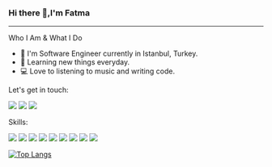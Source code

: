 ### Hi there 👋,I'm Fatma
<hr>

Who I Am & What I Do
* 👩 I'm Software Engineer currently in Istanbul, Turkey. 
* 🌱 Learning new things everyday.
* 💻 Love to listening to music and writing code.

Let's get in touch:

[<img src="https://img.shields.io/badge/linkedin-%230077B5.svg?&style=for-the-badge&logo=linkedin&logoColor=white" />](https://www.linkedin.com/in/ftmdlnn/) [<img src="https://img.shields.io/badge/medium-%2312100E.svg?&style=for-the-badge&logo=medium&logoColor=white" />](https://medium.com/@fatmadelenn) [<img src="https://img.shields.io/badge/twitter-%231DA1F2.svg?&style=for-the-badge&logo=twitter&logoColor=white" />](https://twitter.com/ftmdlnn)

Skills:

<img src="https://img.shields.io/badge/java-red.svg?&style=for-the-badge&logo=java&logoColor=white" /> <img src="https://img.shields.io/badge/spring%20-%236DB33F.svg?&style=for-the-badge&logo=spring&logoColor=white" /> <img src="https://img.shields.io/badge/react%20-%2320232a.svg?&style=for-the-badge&logo=react&logoColor=%2361DAFB" /> <img src="https://img.shields.io/badge/mysql-%23ED8B00.svg?&style=for-the-badge&logo=mysql&logoColor=white" /> <img src="https://img.shields.io/badge/c%20sharp-%23239120.svg?&style=for-the-badge&logo=c%20sharp&logoColor=white" /> <img src="https://img.shields.io/badge/html-%23FA7343.svg?&style=for-the-badge&logo=html5&logoColor=white" /> <img src="https://img.shields.io/badge/css-%230077B5.svg?&style=for-the-badge&logo=css3&logoColor=white" /> <img src="https://img.shields.io/badge/javascript-%2320232a.svg?&style=for-the-badge&logo=javascript&logoColor=black&labelColor=white" /> <img src="https://img.shields.io/badge/swift-%23FA7343.svg?&style=for-the-badge&logo=swift&logoColor=white" />

[![Top Langs](https://github-readme-stats.vercel.app/api/top-langs/?username=fatmadelenn&layout=compact)](https://github.com/famadelenn/github-readme-stats)
